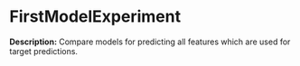
# FirstModelExperiment

**Description:** Compare models for predicting all features which are used for target predictions.

